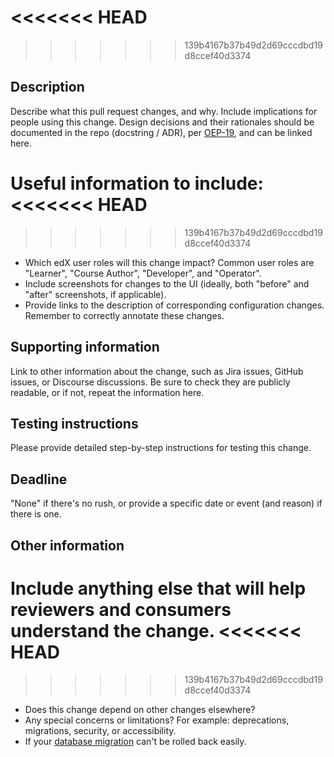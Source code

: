 <<<<<<< HEAD
=======
<!--

Note: Please refer to the Support Development Guidelines on the wiki page to consider backporting to active releases:
https://openedx.atlassian.net/wiki/spaces/COMM/pages/4248436737/Support+Guidelines+for+active+releases

Please give your pull request a short but descriptive title.
Use conventional commits to separate and summarize commits logically:
https://open-edx-proposals.readthedocs.io/en/latest/oep-0051-bp-conventional-commits.html

Use this template as a guide. Omit sections that don't apply.
You may link to information rather than copy it, but only if the link is publicly readable.
If the linked information must be private (because it contains secrets), clearly label the link as private.

-->

>>>>>>> 139b4167b37b49d2d69cccdbd19d8ccef40d3374
## Description

Describe what this pull request changes, and why. Include implications for people using this change.
Design decisions and their rationales should be documented in the repo (docstring / ADR), per
[OEP-19](https://open-edx-proposals.readthedocs.io/en/latest/oep-0019-bp-developer-documentation.html), and can be
linked here.

Useful information to include:
<<<<<<< HEAD
=======

>>>>>>> 139b4167b37b49d2d69cccdbd19d8ccef40d3374
- Which edX user roles will this change impact? Common user roles are "Learner", "Course Author",
"Developer", and "Operator".
- Include screenshots for changes to the UI (ideally, both "before" and "after" screenshots, if applicable).
- Provide links to the description of corresponding configuration changes. Remember to correctly annotate these
changes.

## Supporting information

Link to other information about the change, such as Jira issues, GitHub issues, or Discourse discussions.
Be sure to check they are publicly readable, or if not, repeat the information here.

## Testing instructions

Please provide detailed step-by-step instructions for testing this change.

## Deadline

"None" if there's no rush, or provide a specific date or event (and reason) if there is one.

## Other information

Include anything else that will help reviewers and consumers understand the change.
<<<<<<< HEAD
=======

>>>>>>> 139b4167b37b49d2d69cccdbd19d8ccef40d3374
- Does this change depend on other changes elsewhere?
- Any special concerns or limitations? For example: deprecations, migrations, security, or accessibility.
- If your [database migration](https://openedx.atlassian.net/wiki/spaces/AC/pages/23003228/Everything+About+Database+Migrations) can't be rolled back easily.
